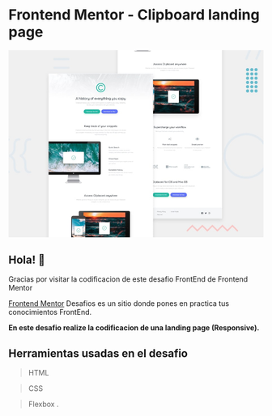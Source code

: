 # Frontend Mentor - Clipboard landing page

![Design preview for the Clipboard landing page coding challenge](./design/desktop-preview.jpg)

## Hola!  👋

Gracias por visitar la codificacion de este desafio FrontEnd de Frontend Mentor



[Frontend Mentor](https://www.frontendmentor.io) Desafios es un sitio donde pones en practica tus conocimientos FrontEnd.

**En este desafio realize la codificacion de una landing page (Responsive).**

## Herramientas usadas en el desafio
>HTML

>CSS

>Flexbox .
